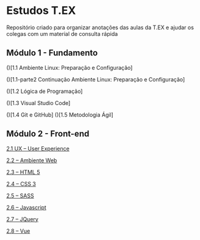 # Estudos T.EX
Repositório criado para organizar anotações das aulas da T.EX e ajudar os colegas com um material de consulta rápida

## Módulo 1 - Fundamento 
()[1.1 Ambiente Linux: Preparação e Configuração]

()[1.1-parte2 Continuação Ambiente Linux: Preparação e Configuração]

()[1.2 Lógica de Programação]

()[1.3 Visual Studio Code]

()[1.4 Git e GitHub]
()[1.5 Metodologia Ágil]

## Módulo 2 - Front-end
[2.1 UX – User Experience](/ux)

[2.2 – Ambiente Web](/ambiente-web)

[2.3 – HTML 5](html5)

[2.4 – CSS 3](/css3)


[2.5 – SASS](/sass)

[2.6 – Javascript](/js)

[2.7 – JQuery](/jquery)

[2.8 – Vue](https://github.com/kelvya/estudos-TEX/blob/main/vue/vue.md)


